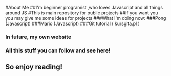 #About Me
##I'm beginner programist ,who loves Javascript and all things around JS
#This is main repository for public projects
##If you want you you may give me some ideas for projects
###What I'm doing now:
###Pong (Javascript)
###Mario (Javascript)
###Git tutorial ( kursgita.pl )
### In future, my own website
### All this stuff you can follow and see here! 
## So enjoy reading!